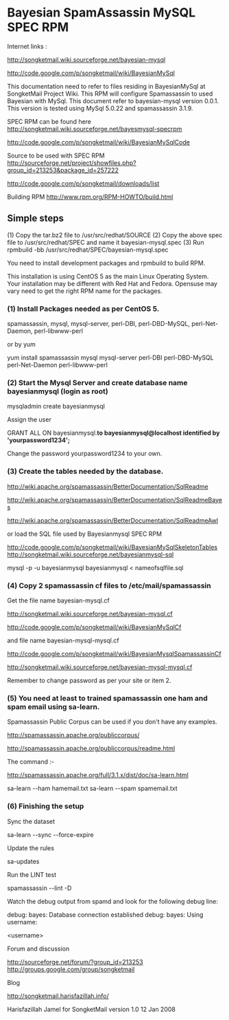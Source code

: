 # Bayesian SpamAssassin MySQL SPEC RPM #

Internet links :

http://songketmail.wiki.sourceforge.net/bayesian-mysql

http://code.google.com/p/songketmail/wiki/BayesianMySql

This documentation need to refer to files residing in BayesianMySql at SongketMail Project Wiki. This RPM will configure Spamassassin to used Bayesian with MySql. This document refer to bayesian-mysql version 0.0.1. This version is tested using MySql 5.0.22 and spamassassin 3.1.9.

SPEC RPM can be found here
http://songketmail.wiki.sourceforge.net/bayesmysql-specrpm

http://code.google.com/p/songketmail/wiki/BayesianMySqlCode

Source to be used with SPEC RPM
http://sourceforge.net/project/showfiles.php?group_id=213253&package_id=257222

http://code.google.com/p/songketmail/downloads/list

Building RPM
http://www.rpm.org/RPM-HOWTO/build.html

## Simple steps ##

(1) Copy the tar.bz2 file to /usr/src/redhat/SOURCE
(2) Copy the above spec file to /usr/src/redhat/SPEC and name it bayesian-mysql.spec
(3) Run rpmbuild -bb /usr/src/redhat/SPEC/bayesian-mysql.spec


You need to install development packages and rpmbuild to build RPM.

This installation is using CentOS 5 as the main Linux Operating System. Your installation may be different with Red Hat and Fedora. Opensuse may vary need to get the right RPM name for the packages.

### (1) Install Packages needed as per CentOS 5. ###

spamassassin, mysql, mysql-server, perl-DBI, perl-DBD-MySQL, perl-Net-Daemon, perl-libwww-perl

or by yum

yum install spamassassin mysql mysql-server perl-DBI perl-DBD-MySQL perl-Net-Daemon perl-libwww-perl

### (2) Start the Mysql Server and create database name bayesianmysql (login as root) ###

mysqladmin create bayesianmysql

Assign the user

GRANT ALL ON bayesianmysql.**to bayesianmysql@localhost identified by 'yourpassword1234';**

Change the password yourpassword1234 to your own.

### (3) Create the tables needed by the database. ###

http://wiki.apache.org/spamassassin/BetterDocumentation/SqlReadme

http://wiki.apache.org/spamassassin/BetterDocumentation/SqlReadmeBayes

http://wiki.apache.org/spamassassin/BetterDocumentation/SqlReadmeAwl

or load the SQL file used by Bayesianmysql SPEC RPM

http://code.google.com/p/songketmail/wiki/BayesianMySqlSkeletonTables
http://songketmail.wiki.sourceforge.net/bayesianmysql-sql

mysql -p -u bayesianmysql bayesianmysql < nameofsqlfile.sql

### (4) Copy 2 spamassassin cf files to /etc/mail/spamassassin ###

Get the file name bayesian-mysql.cf

http://songketmail.wiki.sourceforge.net/bayesian-mysql.cf

http://code.google.com/p/songketmail/wiki/BayesianMySqlCf

and file name bayesian-mysql-mysql.cf

http://code.google.com/p/songketmail/wiki/BayesianMysqlSpamassassinCf

http://songketmail.wiki.sourceforge.net/bayesian-mysql-mysql.cf

Remember to change password as per your site or item 2.

### (5) You need at least to trained spamassassin one ham and spam email using sa-learn. ###

Spamassassin Public Corpus can be used if you don't have any examples.

http://spamassassin.apache.org/publiccorpus/

http://spamassassin.apache.org/publiccorpus/readme.html

The command :-

http://spamassassin.apache.org/full/3.1.x/dist/doc/sa-learn.html

sa-learn --ham hamemail.txt
sa-learn --spam spamemail.txt

### (6) Finishing the setup ###

Sync the dataset

sa-learn --sync --force-expire

Update the rules

sa-updates

Run the LINT test

spamassassin --lint -D

Watch the debug output from spamd and look for the following debug
line:

debug: bayes: Database connection established
debug: bayes: Using username: 

&lt;username&gt;



Forum and discussion

http://sourceforge.net/forum/?group_id=213253
http://groups.google.com/group/songketmail

Blog

http://songketmail.harisfazillah.info/


Harisfazillah Jamel for SongketMail
version 1.0
12 Jan 2008